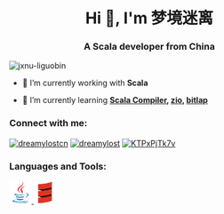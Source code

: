 <h1 align="center">Hi 👋, I'm 梦境迷离</h1>
<h3 align="center">A Scala developer from China</h3>

<p align="left"> <img src="https://komarev.com/ghpvc/?username=jxnu-liguobin&label=Profile%20views&color=0e75b6&style=flat" alt="jxnu-liguobin" /> </p>

- 🔭 I’m currently working with **Scala**

- 🌱 I’m currently learning **[Scala Compiler](https://github.com/scala/scala), [zio](https://github.com/zio/zio), [bitlap](https://github.com/bitlap/bitlap)**

<h3 align="left">Connect with me:</h3>
<p align="left">
<a href="https://twitter.com/dreamylostcn" target="blank"><img align="center" src="https://raw.githubusercontent.com/rahuldkjain/github-profile-readme-generator/master/src/images/icons/Social/twitter.svg" alt="dreamylostcn" height="30" width="40" /></a>
<a href="https://linkedin.com/in/dreamylost" target="blank"><img align="center" src="https://raw.githubusercontent.com/rahuldkjain/github-profile-readme-generator/master/src/images/icons/Social/linked-in-alt.svg" alt="dreamylost" height="30" width="40" /></a>
<a href="https://discord.gg/KTPxPjTk7v" target="blank"><img align="center" src="https://raw.githubusercontent.com/rahuldkjain/github-profile-readme-generator/master/src/images/icons/Social/discord.svg" alt="KTPxPjTk7v" height="30" width="40" /></a>
</p>

<h3 align="left">Languages and Tools:</h3>
<p align="left"> <a href="https://www.java.com" target="_blank" rel="noreferrer"> <img src="https://raw.githubusercontent.com/devicons/devicon/master/icons/java/java-original.svg" alt="java" width="40" height="40"/> </a> <a href="https://www.scala-lang.org" target="_blank" rel="noreferrer"> <img src="https://raw.githubusercontent.com/devicons/devicon/master/icons/scala/scala-original.svg" alt="scala" width="40" height="40"/> </a> </p>
